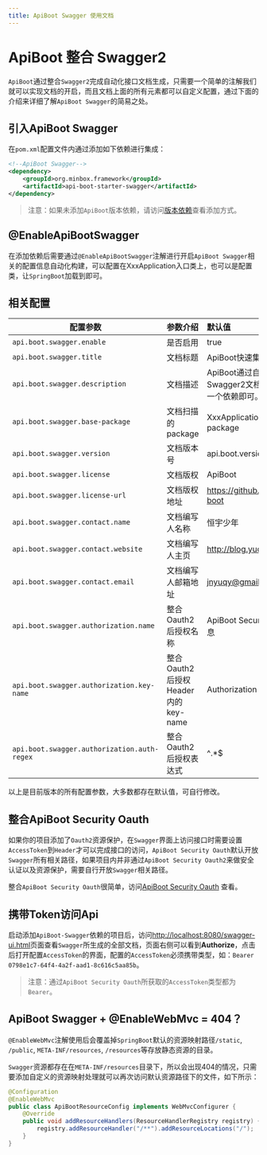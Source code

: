 ```yaml
---
title: ApiBoot Swagger 使用文档
---
```


# ApiBoot 整合 Swagger2

`ApiBoot`通过整合`Swagger2`完成自动化接口文档生成，只需要一个简单的注解我们就可以实现文档的开启，而且文档上面的所有元素都可以自定义配置，通过下面的介绍来详细了解`ApiBoot Swagger`的简易之处。

## 引入ApiBoot Swagger

在`pom.xml`配置文件内通过添加如下依赖进行集成：

```xml
<!--ApiBoot Swagger-->
<dependency>
	<groupId>org.minbox.framework</groupId>
	<artifactId>api-boot-starter-swagger</artifactId>
</dependency>
```

> 注意：如果未添加`ApiBoot`版本依赖，请访问[版本依赖](/zh-cn/docs/version-rely.html)查看添加方式。

## @EnableApiBootSwagger

在添加依赖后需要通过`@EnableApiBootSwagger`注解进行开启`ApiBoot Swagger`相关的配置信息自动化构建，可以配置在XxxApplication入口类上，也可以是配置类，让`SpringBoot`加载到即可。

## 相关配置

| 配置参数                                    | 参数介绍                           | 默认值                                                                  |
| ------------------------------------------- | :--------------------------------- | :---------------------------------------------------------------------- |
| `api.boot.swagger.enable`                   | 是否启用                           | true                                                                    |
| `api.boot.swagger.title`                    | 文档标题                           | ApiBoot快速集成Swagger文档                                              |
| `api.boot.swagger.description`              | 文档描述                           | ApiBoot通过自动化配置快速集成Swagger2文档，仅需一个注解、一个依赖即可。 |
| `api.boot.swagger.base-package`             | 文档扫描的package                  | XxxApplication同级以及子级package                                       |
| `api.boot.swagger.version`                  | 文档版本号                         | api.boot.version                                                        |
| `api.boot.swagger.license`                  | 文档版权                           | ApiBoot                                                                 |
| `api.boot.swagger.license-url`              | 文档版权地址                       | https://github.com/hengboy/api-boot                                     |
| `api.boot.swagger.contact.name`             | 文档编写人名称                     | 恒宇少年                                                                |
| `api.boot.swagger.contact.website`          | 文档编写人主页                     | http://blog.yuqiyu.com                                                  |
| `api.boot.swagger.contact.email`            | 文档编写人邮箱地址                 | jnyuqy@gmail.com                                                        |
| `api.boot.swagger.authorization.name`       | 整合Oauth2后授权名称               | ApiBoot Security Oauth 认证头信息                                       |
| `api.boot.swagger.authorization.key-name`   | 整合Oauth2后授权Header内的key-name | Authorization                                                           |
| `api.boot.swagger.authorization.auth-regex` | 整合Oauth2后授权表达式             | ^.*$                                                                    |
以上是目前版本的所有配置参数，大多数都存在默认值，可自行修改。

## 整合ApiBoot Security Oauth

如果你的项目添加了`Oauth2`资源保护，在`Swagger`界面上访问接口时需要设置`AccessToken`到`Header`才可以完成接口的访问，`ApiBoot Security Oauth`默认开放`Swagger`所有相关路径，如果项目内并非通过`ApiBoot Security Oauth2`来做安全认证以及资源保护，需要自行开放`Swagger`相关路径。

整合`ApiBoot Security Oauth`很简单，访问[ApiBoot Security Oauth](https://github.com/hengboy/api-boot/blob/master/api-boot-samples/api-boot-sample-security-oauth-jwt/README.md) 查看。

## 携带Token访问Api

启动添加`ApiBoot-Swagger`依赖的项目后，访问[http://localhost:8080/swagger-ui.html](http://localhost:8080/swagger-ui.html)页面查看`Swagger`所生成的全部文档，页面右侧可以看到**Authorize**，点击后打开配置`AccessToken`的界面，配置的`AccessToken`必须携带类型，如：`Bearer 0798e1c7-64f4-4a2f-aad1-8c616c5aa85b`。

>  注意：通过`ApiBoot Security Oauth`所获取的`AccessToken`类型都为`Bearer`。



## ApiBoot Swagger + @EnableWebMvc = 404？

`@EnableWebMvc`注解使用后会覆盖掉`SpringBoot`默认的资源映射路径`/static`, `/public`, `META-INF/resources`, `/resources`等存放静态资源的目录。

`Swagger`资源都存在在`META-INF/resources`目录下，所以会出现404的情况，只需要添加自定义的资源映射处理就可以再次访问默认资源路径下的文件，如下所示：

```java
@Configuration
@EnableWebMvc
public class ApiBootResourceConfig implements WebMvcConfigurer {
    @Override
    public void addResourceHandlers(ResourceHandlerRegistry registry) {
        registry.addResourceHandler("/**").addResourceLocations("/");
    }
}
```